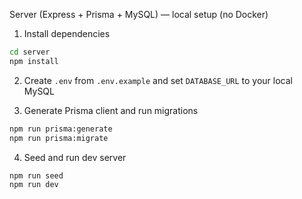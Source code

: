 Server (Express + Prisma + MySQL) — local setup (no Docker)

1. Install dependencies

```bash
cd server
npm install
```

2. Create `.env` from `.env.example` and set `DATABASE_URL` to your local MySQL

3. Generate Prisma client and run migrations

```bash
npm run prisma:generate
npm run prisma:migrate
```

4. Seed and run dev server

```bash
npm run seed
npm run dev
```
